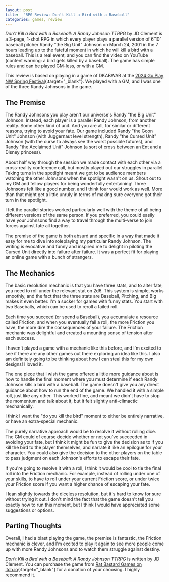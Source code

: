 ```yaml
---
layout: post
title:  "RPG Review: Don't Kill a Bird with a Baseball"
categories: games, review
---
```


*Don't Kill a Bird with a Baseball: A Randy Johnson TTRPG* by JD Clement is a 3-page, 1-shot RPG in which every player plays a parallel version of 6'10" baseball pitcher Randy "the Big Unit" Johnson on March 24, 2001 in the 7 hours leading up to the fateful moment in which he will kill a bird with a baseball. This is a real event, and you can find the video on YouTube (content warning: a bird gets killed by a baseball). The game has simple rules and can be played GM-less, or with a GM.

This review is based on playing in a game of DKABWAB at the [2024 Go Play NW Spring Festival](https://goplaynw.org/spring-festival/){:target="_blank"}. We played with a GM, and I was one of the three Randy Johnsons in the game.

## The Premise

The Randy Johnsons you play aren't our universe's Randy "the Big Unit" Johnson. Instead, each player is a parallel Randy Johnson, from another reality. Some other kind of unit. And you are all, for similar or different reasons, trying to avoid your fate. Our game included Randy "the Goon Unit" Johnson (with Juggernaut level strength), Randy "the Cursed Unit" Johnson (with the curse to always see the worst possible futures), and Randy "the Acclaimed Unit" Johnson (a sort of cross between an Ent and a Disney princess). 

About half way through the session we made contact with each other via a cross-reality conference call, but mostly played out our struggles in parallel. Taking turns in the spotlight meant we got to be audience members watching the other Johnsons when the spotlight wasn't on us. Shout out to my GM and fellow players for being wonderfully entertaining! Three Johnsons felt like a good number, and I think four would work as well. More than that might get a little unruly in terms of making sure everyone got their turn in the spotlight.

I felt the parallel stories worked particularly well with the theme of all being different versions of the same person. If you preferred, you could easily have your Johnsons find a way to travel through the multi-verse to join forces against fate all together.

The premise of the game is both absurd and specific in a way that made it easy for me to dive into roleplaying my particular Randy Johnson. The writing is evocative and funny and inspired me to delight in piloting the Cursed Unit directly into failure after failure. It was a perfect fit for playing an online game with a bunch of strangers.

## The Mechanics

The basic resolution mechanic is that you have three stats, and to alter fate, you need to roll under the relevant stat on 2d6.  This system is simple, works smoothly, and the fact that the three stats are Baseball, Pitching, and Big makes it even better. I'm a sucker for games with funny stats. You start with two Baseballs, which can be used to reroll a failed roll.

Each time you succeed (or spend a Baseball), you accumulate a resource called Friction, and when you eventually fail a roll, the more Friction you have, the more dire the consequences of your failure. The Friction mechanic was delightful and created a mounting sense of tension after each success. 

I haven't played a game with a mechanic like this before, and I'm excited to see if there are any other games out there exploring an idea like this. I also am definitely going to be thinking about how I can steal this for my own designs! I loved it.

The one piece that I wish the game offered a little more guidance about is how to handle the final moment where you must determine if each Randy Johnson kills a bird with a baseball. The game doesn't give you any direct guidance about how to run the end of the game. We handled it with a simple roll, just like any other. This worked fine, and meant we didn't have to stop the momentum and talk about it, but it felt slightly anti-climactic mechanically. 

I think I want the "do you kill the bird" moment to either be entirely narrative, or have an extra-special mechanic. 

The purely narrative approach would be to resolve it without rolling dice. The GM could of course decide whether or not you've succeeded in avoiding your fate, but I think it might be fun to give the decision as to if you kill the bird to the player themselves, and narrate it like an epilogue for your character. You could also give the decision to the other players on the table to pass judgment on each Johnson's efforts to escape their fate.

If you're going to resolve it with a roll, I think it would be cool to tie the final roll into the Friction mechanic. For example, instead of rolling under one of your skills, to have to roll under your current Friction score, or under twice your Friction score if you want a higher chance of escaping your fate. 

I lean slightly towards the diceless resolution, but it's hard to know for sure without trying it out. I don't mind the fact that the game doesn't tell you exactly how to run this moment, but I think I would have appreciated some suggestions or options.

## Parting Thoughts

Overall, I had a blast playing the game, the premise is fantastic, the Friction mechanic is clever, and I'm excited to play it again to see more people come up with more Randy Johnsons and to watch them struggle against destiny.

*Don't Kill a Bird with a Baseball: A Randy Johnson TTRPG* is written by JD Clement. You can purchase the game from [Rat Bastard Games on itch.io](https://rat-bastard-games.itch.io/dont-kill-a-bird-with-a-baseball){:target="_blank"} for a donation of your choosing. I highly recommend it.